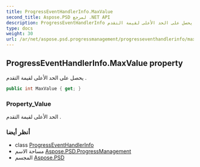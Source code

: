 ```yaml
---
title: ProgressEventHandlerInfo.MaxValue
second_title: Aspose.PSD لمرجع .NET API
description: ProgressEventHandlerInfo ملكية. يحصل على الحد الأعلى لقيمة التقدم .
type: docs
weight: 30
url: /ar/net/aspose.psd.progressmanagement/progresseventhandlerinfo/maxvalue/
---
```

## ProgressEventHandlerInfo.MaxValue property

يحصل على الحد الأعلى لقيمة التقدم .

```csharp
public int MaxValue { get; }
```

### Property_Value

الحد الأعلى لقيمة التقدم .

### أنظر أيضا

* class [ProgressEventHandlerInfo](../)
* مساحة الاسم [Aspose.PSD.ProgressManagement](../../progresseventhandlerinfo/)
* المجسم [Aspose.PSD](../../../)


